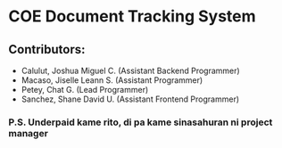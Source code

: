 # COE Document Tracking System

## Contributors:
- Calulut, Joshua Miguel C. (Assistant Backend Programmer)
- Macaso, Jiselle Leann S. (Assistant Programmer)
- Petey, Chat G. (Lead Programmer)
- Sanchez, Shane David U. (Assistant Frontend Programmer)


### P.S. Underpaid kame rito, di pa kame sinasahuran ni project manager
